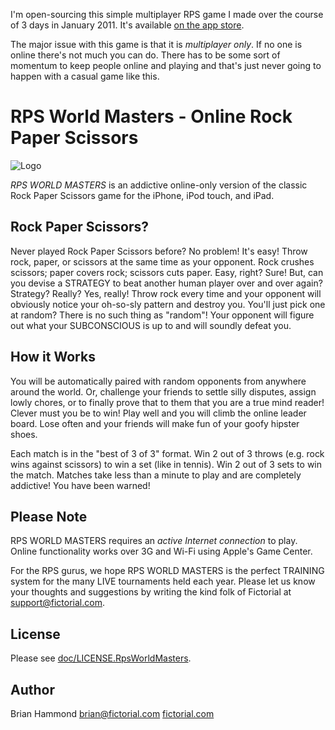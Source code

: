 I'm open-sourcing this simple multiplayer RPS game I made over
the course of 3 days in January 2011. It's available [on the app
store](http://itunes.apple.com/app/rps-world-masters-online-rock/id412539922?mt=8).

The major issue with this game is that it is *multiplayer only*.
If no one is online there's not much you can do. There has to be
some sort of momentum to keep people online and playing and that's 
just never going to happen with a casual game like this.

# RPS World Masters - Online Rock Paper Scissors

![Logo](http://fictorial.com/rps/mockup_gameplay.jpg)

*RPS WORLD MASTERS* is an addictive online-only version of the classic
Rock Paper Scissors game for the iPhone, iPod touch, and iPad.

## Rock Paper Scissors?

Never played Rock Paper Scissors before? No problem! It's easy! Throw
rock, paper, or scissors at the same time as your opponent. Rock crushes
scissors; paper covers rock; scissors cuts paper. Easy, right? Sure!
But, can you devise a STRATEGY to beat another human player over and
over again? Strategy? Really? Yes, really! Throw rock every time and
your opponent will obviously notice your oh-so-sly pattern and destroy
you. You'll just pick one at random? There is no such thing as "random"!
Your opponent will figure out what your SUBCONSCIOUS is up to and will
soundly defeat you.

## How it Works

You will be automatically paired with random opponents from anywhere
around the world. Or, challenge your friends to settle silly disputes,
assign lowly chores, or to finally prove that to them that you are a
true mind reader! Clever must you be to win! Play well and you will
climb the online leader board. Lose often and your friends will make fun
of your goofy hipster shoes.

Each match is in the "best of 3 of 3" format. Win 2 out of 3 throws
(e.g. rock wins against scissors) to win a set (like in tennis). Win 2
out of 3 sets to win the match. Matches take less than a minute to play
and are completely addictive! You have been warned!

## Please Note

RPS WORLD MASTERS requires an *active Internet connection* to play. Online
functionality works over 3G and Wi-Fi using Apple's Game Center.

For the RPS gurus, we hope RPS WORLD MASTERS is the perfect TRAINING
system for the many LIVE tournaments held each year. Please let us know
your thoughts and suggestions by writing the kind folk of Fictorial at
support@fictorial.com.

## License

Please see [doc/LICENSE.RpsWorldMasters](https://github.com/fictorial/RPS-World-Masters/blob/master/doc/LICENSE.RpsWorldMasters).

## Author

Brian Hammond <brian@fictorial.com> [fictorial.com](http://fictorial.com)
